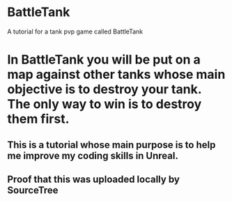 # BattleTank
A tutorial for a tank pvp game called BattleTank

# In BattleTank you will be put on a map against other tanks whose main objective is to destroy your tank. The only way to win is to destroy them first.

## This is a tutorial whose main purpose is to help me improve my coding skills in Unreal.

## Proof that this was uploaded locally by SourceTree